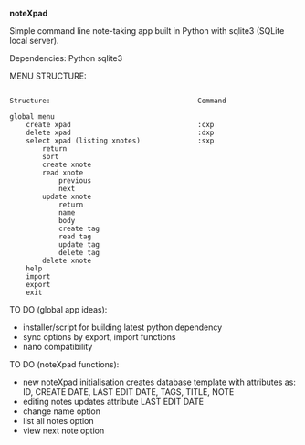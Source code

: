 **noteXpad**

Simple command line note-taking app built in Python with sqlite3 (SQLite local server). 

Dependencies:
Python
sqlite3

MENU STRUCTURE:

```console

Structure:                                    Command

global menu
    create xpad                               :cxp
    delete xpad                               :dxp
    select xpad (listing xnotes)              :sxp
        return
        sort
        create xnote
        read xnote
            previous
            next
        update xnote
            return
            name
            body
            create tag
            read tag
            update tag
            delete tag
        delete xnote
    help
    import
    export
    exit
```

TO DO (global app ideas):
- installer/script for building latest python dependency
- sync options by export, import functions
- nano compatibility

TO DO (noteXpad functions):
- new noteXpad initialisation creates database template with attributes as: ID, CREATE DATE, LAST EDIT DATE, TAGS, TITLE, NOTE
- editing notes updates attribute LAST EDIT DATE
- change name option
- list all notes option
- view next note option